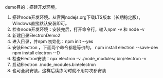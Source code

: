demo目的：搭建开发环境。
1. 搭建node开发环境。从官网nodejs.org下载LTS版本（长期稳定版），Windows直接默认安装即可。
2. 检查node开发环境：安装完后，打开命令行，输入npm -v 和 node -v
3. 新建目录ElectronDemo2
4. 进入目录，并npm 初始化：npm init --yes
5. 安装Electron ，下面两个命令都是等价的。
    npm install electron  --save-dev 
    npm install electron  --D
6. 检查Electron安装：npx electron -v
    ./node_modules/.bin/electron -v
7. 启动Electron .\node_modules\.bin\electron
8. 也可全局安装，这样后续练习时就不用每次都安装
